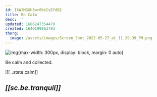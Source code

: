 ```yaml
---
id: IXW3MGGH3wr8biCsEfdB2
title: Be Calm
desc: ''
updated: 1686247354479
created: 1640199863783
thorg:
  image: /assets/images/Screen_Shot_2022-05-27_at_11.29.39_PM.png
---
```


![img](/assets/images/Screen_Shot_2022-05-27_at_11.29.39_PM.png){max-width: 300px, display: block, margin: 0 auto}

Be calm and collected. 

![[_.state.calm]]

## *[[sc.be.tranquil]]*
